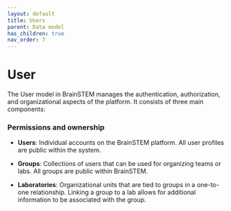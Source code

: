 ```yaml
---
layout: default
title: Users
parent: Data model
has_children: true
nav_order: 7
---
```


# User

The User model in BrainSTEM manages the authentication, authorization, and organizational aspects of the platform. It consists of three main components:

### Permissions and ownership

- __Users__: Individual accounts on the BrainSTEM platform. All user profiles are public within the system.

- __Groups__: Collections of users that can be used for organizing teams or labs. All groups are public within BrainSTEM.

- __Laboratories__: Organizational units that are tied to groups in a one-to-one relationship. Linking a group to a lab allows for additional information to be associated with the group.